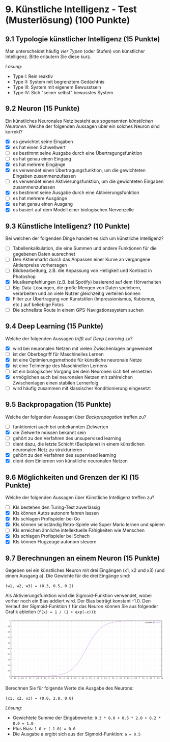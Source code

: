 # 9. Künstliche Intelligenz - Test (Musterlösung) (100 Punkte)

## 9.1 Typologie künstlicher Intelligenz (15 Punkte)
Man unterscheidet häufig _vier Typen_ (oder Stufen) von künstlicher Intelligenz. Bitte erläutern Sie diese kurz.

*Lösung:*
  * Type I: Rein reaktiv
  * Type II: System mit begrenztem Gedächtnis
  * Type III: System mit eigenem Bewusstsein
  * Type IV: Sich "seiner selbst" bewusstes System

## 9.2 Neuron (15 Punkte)
Ein künstliches Neuronales Netz besteht aus sogenannten _künstlichen Neuronen_. Welche der folgenden Aussagen über ein solches Neuron sind korrekt?

  * [X] es gewichtet seine Eingaben
  * [X] es hat einen Schwellwert
  * [ ] es bestimmt seine Ausgabe durch eine Übertragungsfunktion
  * [ ] es hat genau einen Eingang
  * [X] es hat mehrere Eingänge
  * [X] es verwendet einen Übertragungsfunktion, um die gewichteten Eingaben zusammenzufassen
  * [ ] es verwendet einen Aktivierungsfunktion, um die gewichteten Eingaben zusammenzufassen
  * [X] es bestimmt seine Ausgabe durch eine Aktivierungsfunktion
  * [ ] es hat mehrere Ausgänge
  * [X] es hat genau einen Ausgang
  * [X] es basiert auf dem Modell einer biologischen Nervenzelle

## 9.3 Künstliche Intelligenz? (10 Punkte)
Bei welchen der folgenden Dinge handelt es sich um künstliche Intelligenz?

  * [ ] Tabellenkalkulation, die eine Summen und andere Funktionen für die gegebenen Daten ausrechnet
  * [ ] Den Aktienmarkt durch das Anpassen einer Kurve an vergangene Aktienpreise vorhersagen
  * [ ] Bildbearbeitung, z.B. die Anpassung von Helligkeit und Kontrast in Photoshop
  * [X] Musikempfehlungen (z.B. bei Spotify) basierend auf dem Hörverhalten
  * [ ] Big-Data-Lösungen, die große Mengen von Daten speichern, verarbeiten und an viele Nutzer gleichzeitig verteilen können
  * [X] Filter zur Übertragung von Kunststilen (Impressionismus, Kubismus, etc.) auf beliebige Fotos
  * [ ] Die schnellste Route in einem GPS-Navigationssystem suchen

## 9.4 Deep Learning (15 Punkte)
Welche der folgenden Aussagen _trifft_ auf _Deep Learning_ zu?

  * [X] wird bei neuronalen Netzen mit vielen Zwischenlagen angewendet
  * [ ] ist der Oberbegriff für Maschinelles Lernen
  * [X] ist eine Optimierungsmethode für künstliche neuronale Netze
  * [X] ist eine Teilmenge des Maschinellen Lernens
  * [ ] ist ein biologischer Vorgang bei dem Neuronen sich tief vernetzen
  * [X] ermöglichen auch bei neuronalen Netzen mit zahlreichen Zwischenlagen einen stabilen Lernerfolg
  * [ ] wird häufig zusammen mit klassischer Konditionierung eingesetzt

## 9.5 Backpropagation (15 Punkte)
Welche der folgenden Aussagen über _Backpropagation_ treffen zu?

  * [ ] funktioniert auch bei unbekannten Zielwerten
  * [X] die Zielwerte müssen bekannt sein
  * [ ] gehört zu den Verfahren des unsupervised learning
  * [ ] dient dazu, die letzte Schicht (Backplane) in einem künstlichen neuronalen Netz zu strukturieren
  * [X] gehört zu den Verfahren des supervised learning
  * [X] dient dem Einlernen von künstliche neuronalen Netzen

## 9.6 Möglichkeiten und Grenzen der KI (15 Punkte)
Welche der folgenden Aussagen über Künstliche Intelligenz treffen zu?

  * [ ] KIs bestehen den Turing-Test zuverlässig
  * [X] KIs können Autos autonom fahren lassen
  * [X] KIs schlagen Profispieler bei Go
  * [X] KIs können selbständig Retro-Spiele wie Super Mario lernen und spielen
  * [ ] KIs erreichen ähnliche intellektuelle Fähigkeiten wie Menschen
  * [X] KIs schlagen Profispieler bei Schach
  * [X] KIs können Flugzeuge autonom steuern

## 9.7 Berechnungen an einem Neuron (15 Punkte)
Gegeben sei ein künstliches Neuron mit drei Eingängen (x1, x2 und x3) (und einem Ausgang a). Die Gewichte für die drei Eingänge sind:

`(w1, w2, w3) = (0.3, 0.5, 0.2)`

Als Aktivierungsfunktion wird die Sigmoid-Funktion verwendet, wobei vorher noch ein Bias addiert wird. Der Bias beträgt konstant -1.0. Den Verlauf der Sigmoid-Funktion `f` für das Neuron können Sie aus folgender Grafik ableiten (`f(x) = 1 / (1 + exp(-x))`):

<img src="img/sigmoid.png" width="500">

Berechnen Sie für folgende Werte die Ausgabe des Neurons:

`(x1, x2, x3) = (0.0, 2.0, 0.0)`

*Lösung:*


  * Gewichtete Summe der Eingabewerte: `0.3 * 0.0 + 0.5 * 2.0 + 0.2 * 0.0 = 1.0`
  * Plus Bias: `1.0 + (-1.0) = 0.0`
  * Die Ausgabe a ergibt sich aus der Sigmoid-Funktion: `a = 0.5`

